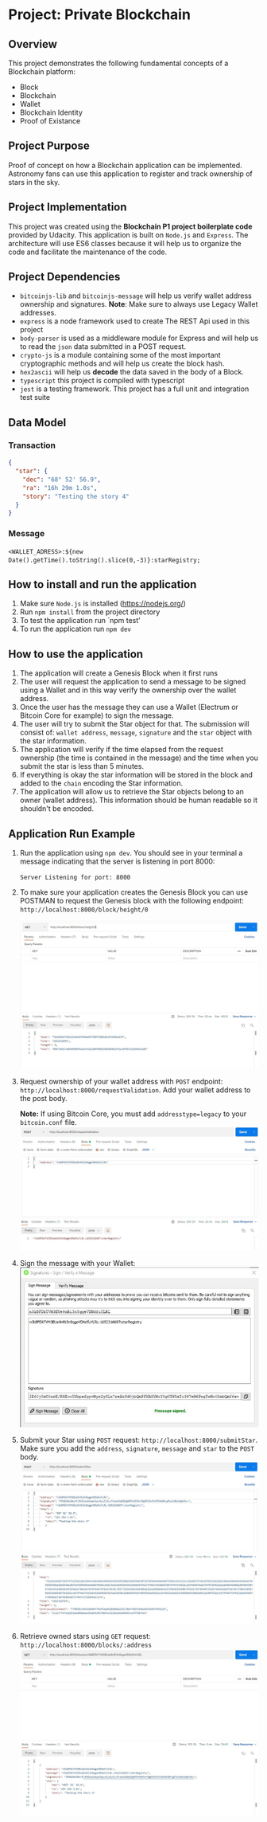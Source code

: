 # Project: Private Blockchain
## Overview
This project demonstrates the following fundamental concepts of a Blockchain platform:
- Block
- Blockchain
- Wallet
- Blockchain Identity
- Proof of Existance
## Project Purpose
Proof of concept on how a Blockchain application can be implemented.  Astronomy fans can use this application to register and track ownership of stars in the sky.
## Project Implementation
This project was created using the **Blockchain P1 project boilerplate code** provided by Udacity.
This application is built on `Node.js` and `Express`. The architecture will use ES6 classes because it will help us to organize the code and facilitate the maintenance of the code.
## Project Dependencies
- `bitcoinjs-lib` and `bitcoinjs-message` will help us verify wallet address ownership and signatures. **Note**: Make sure to always use Legacy Wallet addresses.
- `express` is a node framework used to create The REST Api used in this project
- `body-parser` is used as a middleware module for Express and will help us to read the `json` data submitted in a POST request.
- `crypto-js` is a module containing some of the most important cryptographic methods and will help us create the block hash.
- `hex2ascii` will help us **decode** the data saved in the body of a Block.
- `typescript` this project is compiled with typescript
- `jest` is a testing framework.  This project has a full unit and integration test suite
## Data Model
### Transaction
```json
{
  "star": {
    "dec": "68° 52' 56.9",
    "ra": "16h 29m 1.0s",
    "story": "Testing the story 4"
  }
}
```
### Message
`<WALLET_ADRESS>:${new Date().getTime().toString().slice(0,-3)}:starRegistry;`
## How to install and run the application
1. Make sure `Node.js` is installed (https://nodejs.org/)
2. Run `npm install` from the project directory
3. To test the application run `npm test'
4. To run the application run `npm dev`
## How to use the application
1. The application will create a Genesis Block when it first runs
2. The user will request the application to send a message to be signed using a Wallet and in this way verify the ownership over the wallet address.
3. Once the user has the message they can use a Wallet (Electrum or Bitcoin Core for example) to sign the message.
4. The user will try to submit the Star object for that. The submission will consist of: `wallet address`, `message`, `signature` and the `star` object with the star information.
5. The application will verify if the time elapsed from the request ownership (the time is contained in the message) and the time when you submit the star is less than 5 minutes.
6. If everything is okay the star information will be stored in the block and added to the `chain` encoding the Star information.
7. The application will allow us to retrieve the Star objects belong to an owner (wallet address). This information should be human readable so it shouldn't be encoded.
## Application Run Example
1. Run the application using `npm dev`.  You should see in your terminal a message indicating that the server is listening in port 8000:
    
    `Server Listening for port: 8000`

2. To make sure your application creates the Genesis Block you can use POSTMAN to request the Genesis block with the following endpoint: `http://localhost:8000/block/height/0`

    ![private blockchain](assets/Image0_gblock.JPG "Genesis Block")

3. Request ownership of your wallet address with `POST` endpoint: `http://localhost:8000/requestValidation`.  Add your wallet address to the post body.
   
   **Note:** If using Bitcoin Core, you must add `addresstype=legacy` to your `bitcoin.conf` file.
   ![private blockchain](assets/Image1_validation.JPG "Request Validation")
4. Sign the message with your Wallet:
   ![private blockchain](assets/Image2_sign.JPG "Sign Message")
5. Submit your Star using `POST` request: `http://localhost:8000/submitStar`.  Make sure you add the `address`, `signature`, `message` and `star` to the `POST` body.
   ![private blockchain](assets/Image3_submit.JPG "Submit")
5. Retrieve owned stars using `GET` request: `http://localhost:8000/blocks/:address`
   ![private blockchain](assets/Image4_retrieve.JPG "Submit")